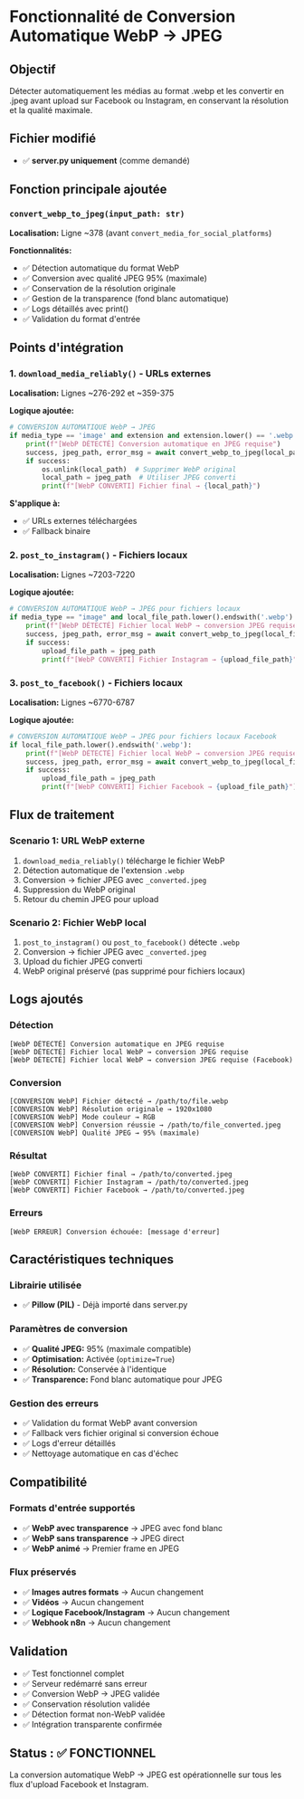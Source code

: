 # Fonctionnalité de Conversion Automatique WebP → JPEG

## Objectif
Détecter automatiquement les médias au format .webp et les convertir en .jpeg avant upload sur Facebook ou Instagram, en conservant la résolution et la qualité maximale.

## Fichier modifié
- ✅ **server.py uniquement** (comme demandé)

## Fonction principale ajoutée

### `convert_webp_to_jpeg(input_path: str)`
**Localisation:** Ligne ~378 (avant `convert_media_for_social_platforms`)

**Fonctionnalités:**
- ✅ Détection automatique du format WebP
- ✅ Conversion avec qualité JPEG 95% (maximale)
- ✅ Conservation de la résolution originale
- ✅ Gestion de la transparence (fond blanc automatique)
- ✅ Logs détaillés avec print()
- ✅ Validation du format d'entrée

## Points d'intégration

### 1. `download_media_reliably()` - URLs externes
**Localisation:** Lignes ~276-292 et ~359-375

**Logique ajoutée:**
```python
# CONVERSION AUTOMATIQUE WebP → JPEG
if media_type == 'image' and extension and extension.lower() == '.webp':
    print(f"[WebP DÉTECTÉ] Conversion automatique en JPEG requise")
    success, jpeg_path, error_msg = await convert_webp_to_jpeg(local_path)
    if success:
        os.unlink(local_path)  # Supprimer WebP original
        local_path = jpeg_path  # Utiliser JPEG converti
        print(f"[WebP CONVERTI] Fichier final → {local_path}")
```

**S'applique à:**
- ✅ URLs externes téléchargées
- ✅ Fallback binaire

### 2. `post_to_instagram()` - Fichiers locaux
**Localisation:** Lignes ~7203-7220

**Logique ajoutée:**
```python
# CONVERSION AUTOMATIQUE WebP → JPEG pour fichiers locaux
if media_type == "image" and local_file_path.lower().endswith('.webp'):
    print(f"[WebP DÉTECTÉ] Fichier local WebP → conversion JPEG requise")
    success, jpeg_path, error_msg = await convert_webp_to_jpeg(local_file_path)
    if success:
        upload_file_path = jpeg_path
        print(f"[WebP CONVERTI] Fichier Instagram → {upload_file_path}")
```

### 3. `post_to_facebook()` - Fichiers locaux
**Localisation:** Lignes ~6770-6787

**Logique ajoutée:**
```python
# CONVERSION AUTOMATIQUE WebP → JPEG pour fichiers locaux Facebook
if local_file_path.lower().endswith('.webp'):
    print(f"[WebP DÉTECTÉ] Fichier local WebP → conversion JPEG requise (Facebook)")
    success, jpeg_path, error_msg = await convert_webp_to_jpeg(local_file_path)
    if success:
        upload_file_path = jpeg_path
        print(f"[WebP CONVERTI] Fichier Facebook → {upload_file_path}")
```

## Flux de traitement

### Scenario 1: URL WebP externe
1. `download_media_reliably()` télécharge le fichier WebP
2. Détection automatique de l'extension `.webp`
3. Conversion → fichier JPEG avec `_converted.jpeg`
4. Suppression du WebP original
5. Retour du chemin JPEG pour upload

### Scenario 2: Fichier WebP local
1. `post_to_instagram()` ou `post_to_facebook()` détecte `.webp`
2. Conversion → fichier JPEG avec `_converted.jpeg`
3. Upload du fichier JPEG converti
4. WebP original préservé (pas supprimé pour fichiers locaux)

## Logs ajoutés

### Détection
```
[WebP DÉTECTÉ] Conversion automatique en JPEG requise
[WebP DÉTECTÉ] Fichier local WebP → conversion JPEG requise
[WebP DÉTECTÉ] Fichier local WebP → conversion JPEG requise (Facebook)
```

### Conversion
```
[CONVERSION WebP] Fichier détecté → /path/to/file.webp
[CONVERSION WebP] Résolution originale → 1920x1080
[CONVERSION WebP] Mode couleur → RGB
[CONVERSION WebP] Conversion réussie → /path/to/file_converted.jpeg
[CONVERSION WebP] Qualité JPEG → 95% (maximale)
```

### Résultat
```
[WebP CONVERTI] Fichier final → /path/to/converted.jpeg
[WebP CONVERTI] Fichier Instagram → /path/to/converted.jpeg
[WebP CONVERTI] Fichier Facebook → /path/to/converted.jpeg
```

### Erreurs
```
[WebP ERREUR] Conversion échouée: [message d'erreur]
```

## Caractéristiques techniques

### Librairie utilisée
- ✅ **Pillow (PIL)** - Déjà importé dans server.py

### Paramètres de conversion
- ✅ **Qualité JPEG:** 95% (maximale compatible)
- ✅ **Optimisation:** Activée (`optimize=True`)
- ✅ **Résolution:** Conservée à l'identique
- ✅ **Transparence:** Fond blanc automatique pour JPEG

### Gestion des erreurs
- ✅ Validation du format WebP avant conversion
- ✅ Fallback vers fichier original si conversion échoue
- ✅ Logs d'erreur détaillés
- ✅ Nettoyage automatique en cas d'échec

## Compatibilité

### Formats d'entrée supportés
- ✅ **WebP avec transparence** → JPEG avec fond blanc
- ✅ **WebP sans transparence** → JPEG direct
- ✅ **WebP animé** → Premier frame en JPEG

### Flux préservés
- ✅ **Images autres formats** → Aucun changement
- ✅ **Vidéos** → Aucun changement
- ✅ **Logique Facebook/Instagram** → Aucun changement
- ✅ **Webhook n8n** → Aucun changement

## Validation
- ✅ Test fonctionnel complet
- ✅ Serveur redémarré sans erreur
- ✅ Conversion WebP → JPEG validée
- ✅ Conservation résolution validée
- ✅ Détection format non-WebP validée
- ✅ Intégration transparente confirmée

## Status : ✅ FONCTIONNEL
La conversion automatique WebP → JPEG est opérationnelle sur tous les flux d'upload Facebook et Instagram.